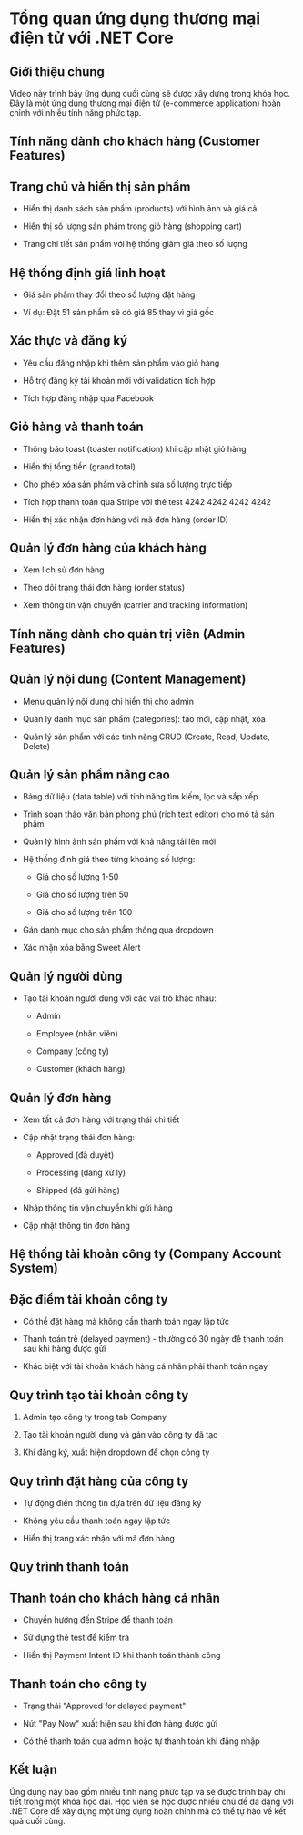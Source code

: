 # Tổng quan ứng dụng thương mại điện tử với .NET Core

## Giới thiệu chung

Video này trình bày ứng dụng cuối cùng sẽ được xây dựng trong khóa học. Đây là một ứng dụng thương mại điện tử (e-commerce application) hoàn chỉnh với nhiều tính năng phức tạp.

## Tính năng dành cho khách hàng (Customer Features)

## Trang chủ và hiển thị sản phẩm

- Hiển thị danh sách sản phẩm (products) với hình ảnh và giá cả
    
- Hiển thị số lượng sản phẩm trong giỏ hàng (shopping cart)
    
- Trang chi tiết sản phẩm với hệ thống giảm giá theo số lượng
    

## Hệ thống định giá linh hoạt

- Giá sản phẩm thay đổi theo số lượng đặt hàng
    
- Ví dụ: Đặt 51 sản phẩm sẽ có giá 85 thay vì giá gốc
    

## Xác thực và đăng ký

- Yêu cầu đăng nhập khi thêm sản phẩm vào giỏ hàng
    
- Hỗ trợ đăng ký tài khoản mới với validation tích hợp
    
- Tích hợp đăng nhập qua Facebook
    

## Giỏ hàng và thanh toán

- Thông báo toast (toaster notification) khi cập nhật giỏ hàng
    
- Hiển thị tổng tiền (grand total)
    
- Cho phép xóa sản phẩm và chỉnh sửa số lượng trực tiếp
    
- Tích hợp thanh toán qua Stripe với thẻ test 4242 4242 4242 4242
    
- Hiển thị xác nhận đơn hàng với mã đơn hàng (order ID)
    

## Quản lý đơn hàng của khách hàng

- Xem lịch sử đơn hàng
    
- Theo dõi trạng thái đơn hàng (order status)
    
- Xem thông tin vận chuyển (carrier and tracking information)
    

## Tính năng dành cho quản trị viên (Admin Features)

## Quản lý nội dung (Content Management)

- Menu quản lý nội dung chỉ hiển thị cho admin
    
- Quản lý danh mục sản phẩm (categories): tạo mới, cập nhật, xóa
    
- Quản lý sản phẩm với các tính năng CRUD (Create, Read, Update, Delete)
    

## Quản lý sản phẩm nâng cao

- Bảng dữ liệu (data table) với tính năng tìm kiếm, lọc và sắp xếp
    
- Trình soạn thảo văn bản phong phú (rich text editor) cho mô tả sản phẩm
    
- Quản lý hình ảnh sản phẩm với khả năng tải lên mới
    
- Hệ thống định giá theo từng khoảng số lượng:
    
    - Giá cho số lượng 1-50
        
    - Giá cho số lượng trên 50
        
    - Giá cho số lượng trên 100
        
- Gán danh mục cho sản phẩm thông qua dropdown
    
- Xác nhận xóa bằng Sweet Alert
    

## Quản lý người dùng

- Tạo tài khoản người dùng với các vai trò khác nhau:
    
    - Admin
        
    - Employee (nhân viên)
        
    - Company (công ty)
        
    - Customer (khách hàng)
        

## Quản lý đơn hàng

- Xem tất cả đơn hàng với trạng thái chi tiết
    
- Cập nhật trạng thái đơn hàng:
    
    - Approved (đã duyệt)
        
    - Processing (đang xử lý)
        
    - Shipped (đã gửi hàng)
        
- Nhập thông tin vận chuyển khi gửi hàng
    
- Cập nhật thông tin đơn hàng
    

## Hệ thống tài khoản công ty (Company Account System)

## Đặc điểm tài khoản công ty

- Có thể đặt hàng mà không cần thanh toán ngay lập tức
    
- Thanh toán trễ (delayed payment) - thường có 30 ngày để thanh toán sau khi hàng được gửi
    
- Khác biệt với tài khoản khách hàng cá nhân phải thanh toán ngay
    

## Quy trình tạo tài khoản công ty

1. Admin tạo công ty trong tab Company
    
2. Tạo tài khoản người dùng và gán vào công ty đã tạo
    
3. Khi đăng ký, xuất hiện dropdown để chọn công ty
    

## Quy trình đặt hàng của công ty

- Tự động điền thông tin dựa trên dữ liệu đăng ký
    
- Không yêu cầu thanh toán ngay lập tức
    
- Hiển thị trang xác nhận với mã đơn hàng
    

## Quy trình thanh toán

## Thanh toán cho khách hàng cá nhân

- Chuyển hướng đến Stripe để thanh toán
    
- Sử dụng thẻ test để kiểm tra
    
- Hiển thị Payment Intent ID khi thanh toán thành công
    

## Thanh toán cho công ty

- Trạng thái "Approved for delayed payment"
    
- Nút "Pay Now" xuất hiện sau khi đơn hàng được gửi
    
- Có thể thanh toán qua admin hoặc tự thanh toán khi đăng nhập
    

## Kết luận

Ứng dụng này bao gồm nhiều tính năng phức tạp và sẽ được trình bày chi tiết trong một khóa học dài. Học viên sẽ học được nhiều chủ đề đa dạng với .NET Core để xây dựng một ứng dụng hoàn chỉnh mà có thể tự hào về kết quả cuối cùng.
